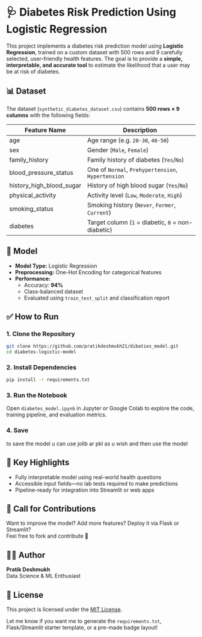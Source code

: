 # 🩺 Diabetes Risk Prediction Using Logistic Regression

This project implements a diabetes risk prediction model using **Logistic Regression**, trained on a custom dataset with 500 rows and 9 carefully selected, user-friendly health features. The goal is to provide a **simple, interpretable, and accurate tool** to estimate the likelihood that a user may be at risk of diabetes.

## 📊 Dataset

The dataset (`synthetic_diabetes_dataset.csv`) contains **500 rows × 9 columns** with the following fields:

| Feature Name              | Description                                      |
|---------------------------|--------------------------------------------------|
| age                       | Age range (e.g. `20-30`, `40-50`)                |
| sex                       | Gender (`Male`, `Female`)                        |
| family_history            | Family history of diabetes (`Yes`/`No`)          |
| blood_pressure_status     | One of `Normal`, `Prehypertension`, `Hypertension` |
| history_high_blood_sugar  | History of high blood sugar (`Yes`/`No`)         |
| physical_activity         | Activity level (`Low`, `Moderate`, `High`)       |
| smoking_status            | Smoking history (`Never`, `Former`, `Current`)   |
| diabetes                  | Target column (`1` = diabetic, `0` = non-diabetic)|

## 🧠 Model

- **Model Type:** Logistic Regression
- **Preprocessing:** One-Hot Encoding for categorical features
- **Performance:**  
  - Accuracy: **94%**  
  - Class-balanced dataset  
  - Evaluated using `train_test_split` and classification report

## ✅ How to Run

### 1. Clone the Repository
```bash
git clone https://github.com/pratikdeshmukh21/dibaties_model.git
cd diabetes-logistic-model
```

### 2. Install Dependencies
```bash
pip install -r requirements.txt
```

### 3. Run the Notebook
Open `diabetes_model.ipynb` in Jupyter or Google Colab to explore the code, training pipeline, and evaluation metrics.

### 4. Save
to save the model u can use jolib ar pkl as u wish 
and then use the model 

## 📌 Key Highlights

- Fully interpretable model using real-world health questions
- Accessible input fields—no lab tests required to make predictions
- Pipeline-ready for integration into Streamlit or web apps

## 📣 Call for Contributions

Want to improve the model? Add more features? Deploy it via Flask or Streamlit?  
Feel free to fork and contribute 🤝

## 🧑‍💻 Author

**Pratik Deshmukh**  
Data Science & ML Enthusiast

## 📜 License

This project is licensed under the [MIT License](LICENSE).

Let me know if you want me to generate the `requirements.txt`, Flask/Streamlit starter template, or a pre-made badge layout!

